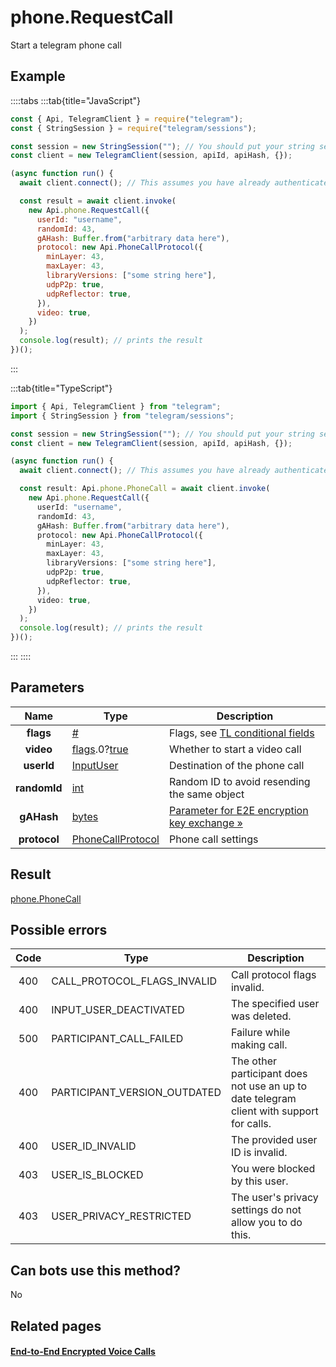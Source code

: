 # phone.RequestCall

Start a telegram phone call

## Example

::::tabs
:::tab{title="JavaScript"}

```js
const { Api, TelegramClient } = require("telegram");
const { StringSession } = require("telegram/sessions");

const session = new StringSession(""); // You should put your string session here
const client = new TelegramClient(session, apiId, apiHash, {});

(async function run() {
  await client.connect(); // This assumes you have already authenticated with .start()

  const result = await client.invoke(
    new Api.phone.RequestCall({
      userId: "username",
      randomId: 43,
      gAHash: Buffer.from("arbitrary data here"),
      protocol: new Api.PhoneCallProtocol({
        minLayer: 43,
        maxLayer: 43,
        libraryVersions: ["some string here"],
        udpP2p: true,
        udpReflector: true,
      }),
      video: true,
    })
  );
  console.log(result); // prints the result
})();
```

:::

:::tab{title="TypeScript"}

```ts
import { Api, TelegramClient } from "telegram";
import { StringSession } from "telegram/sessions";

const session = new StringSession(""); // You should put your string session here
const client = new TelegramClient(session, apiId, apiHash, {});

(async function run() {
  await client.connect(); // This assumes you have already authenticated with .start()

  const result: Api.phone.PhoneCall = await client.invoke(
    new Api.phone.RequestCall({
      userId: "username",
      randomId: 43,
      gAHash: Buffer.from("arbitrary data here"),
      protocol: new Api.PhoneCallProtocol({
        minLayer: 43,
        maxLayer: 43,
        libraryVersions: ["some string here"],
        udpP2p: true,
        udpReflector: true,
      }),
      video: true,
    })
  );
  console.log(result); // prints the result
})();
```

:::
::::

## Parameters

|     Name     | Type                                                                                                                              | Description                                                                                             |
| :----------: | --------------------------------------------------------------------------------------------------------------------------------- | ------------------------------------------------------------------------------------------------------- |
|  **flags**   | [#](https://core.telegram.org/type/%23)                                                                                           | Flags, see [TL conditional fields](https://core.telegram.org/mtproto/TL-combinators#conditional-fields) |
|  **video**   | [flags](https://core.telegram.org/mtproto/TL-combinators#conditional-fields).0?[true](https://core.telegram.org/constructor/true) | Whether to start a video call                                                                           |
|  **userId**  | [InputUser](https://core.telegram.org/type/InputUser)                                                                             | Destination of the phone call                                                                           |
| **randomId** | [int](https://core.telegram.org/type/int)                                                                                         | Random ID to avoid resending the same object                                                            |
|  **gAHash**  | [bytes](https://core.telegram.org/type/bytes)                                                                                     | [Parameter for E2E encryption key exchange »](https://core.telegram.org/api/end-to-end/voice-calls)     |
| **protocol** | [PhoneCallProtocol](https://core.telegram.org/type/PhoneCallProtocol)                                                             | Phone call settings                                                                                     |

## Result

[phone.PhoneCall](https://core.telegram.org/type/phone.PhoneCall)

## Possible errors

| Code | Type                         | Description                                                                              |
| :--: | ---------------------------- | ---------------------------------------------------------------------------------------- |
| 400  | CALL_PROTOCOL_FLAGS_INVALID  | Call protocol flags invalid.                                                             |
| 400  | INPUT_USER_DEACTIVATED       | The specified user was deleted.                                                          |
| 500  | PARTICIPANT_CALL_FAILED      | Failure while making call.                                                               |
| 400  | PARTICIPANT_VERSION_OUTDATED | The other participant does not use an up to date telegram client with support for calls. |
| 400  | USER_ID_INVALID              | The provided user ID is invalid.                                                         |
| 403  | USER_IS_BLOCKED              | You were blocked by this user.                                                           |
| 403  | USER_PRIVACY_RESTRICTED      | The user's privacy settings do not allow you to do this.                                 |

## Can bots use this method?

No

## Related pages

#### [End-to-End Encrypted Voice Calls](https://core.telegram.org/api/end-to-end/voice-calls)

